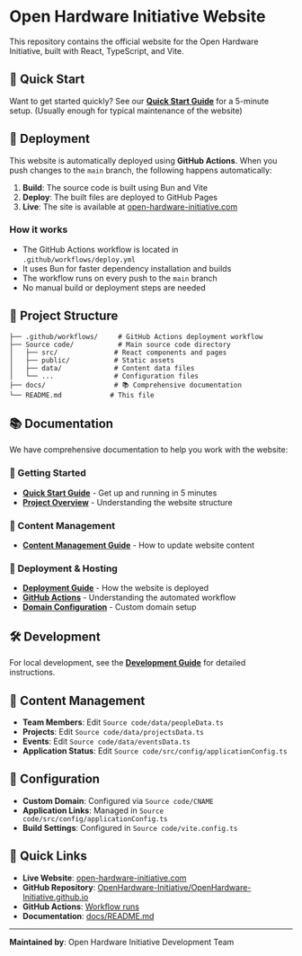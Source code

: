 # Open Hardware Initiative Website

This repository contains the official website for the Open Hardware Initiative, built with React, TypeScript, and Vite.

## 🚀 Quick Start

Want to get started quickly? See our **[Quick Start Guide](docs/quick-start.md)** for a 5-minute setup. (Usually enough for typical maintenance of the website)

## 🚀 Deployment

This website is automatically deployed using **GitHub Actions**. When you push changes to the `main` branch, the following happens automatically:

1. **Build**: The source code is built using Bun and Vite
2. **Deploy**: The built files are deployed to GitHub Pages
3. **Live**: The site is available at [open-hardware-initiative.com](https://open-hardware-initiative.com)

### How it works

- The GitHub Actions workflow is located in `.github/workflows/deploy.yml`
- It uses Bun for faster dependency installation and builds
- The workflow runs on every push to the `main` branch
- No manual build or deployment steps are needed

## 📁 Project Structure

```
├── .github/workflows/     # GitHub Actions deployment workflow
├── Source code/           # Main source code directory
│   ├── src/              # React components and pages
│   ├── public/           # Static assets
│   ├── data/             # Content data files
│   └── ...               # Configuration files
├── docs/                 # 📚 Comprehensive documentation
└── README.md            # This file
```

## 📚 Documentation

We have comprehensive documentation to help you work with the website:

### 🚀 Getting Started
- **[Quick Start Guide](docs/quick-start.md)** - Get up and running in 5 minutes
- **[Project Overview](docs/project-overview.md)** - Understanding the website structure

### 📝 Content Management
- **[Content Management Guide](docs/content-management.md)** - How to update website content

### 🚀 Deployment & Hosting
- **[Deployment Guide](docs/deployment.md)** - How the website is deployed
- **[GitHub Actions](docs/github-actions.md)** - Understanding the automated workflow
- **[Domain Configuration](docs/domain-configuration.md)** - Custom domain setup

## 🛠️ Development

For local development, see the **[Development Guide](docs/development.md)** for detailed instructions.

## 📝 Content Management

- **Team Members**: Edit `Source code/data/peopleData.ts`
- **Projects**: Edit `Source code/data/projectsData.ts`
- **Events**: Edit `Source code/data/eventsData.ts`
- **Application Status**: Edit `Source code/src/config/applicationConfig.ts`

## 🔧 Configuration

- **Custom Domain**: Configured via `Source code/CNAME`
- **Application Links**: Managed in `Source code/src/config/applicationConfig.ts`
- **Build Settings**: Configured in `Source code/vite.config.ts`


## 🎯 Quick Links

- **Live Website**: [open-hardware-initiative.com](https://open-hardware-initiative.com)
- **GitHub Repository**: [OpenHardware-Initiative/OpenHardware-Initiative.github.io](https://github.com/OpenHardware-Initiative/OpenHardware-Initiative.github.io)
- **GitHub Actions**: [Workflow runs](https://github.com/OpenHardware-Initiative/OpenHardware-Initiative.github.io/actions)
- **Documentation**: [docs/README.md](docs/README.md)

---
**Maintained by**: Open Hardware Initiative Development Team 
